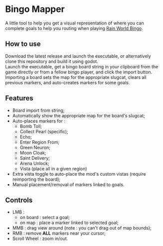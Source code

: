 # Bingo Mapper
A little tool to help you get a visual representation of where you can complete goals to help you routing when playing [Rain World Bingo](https://github.com/Nacu0021/BingoMode).

## How to use
Download the latest release and launch the executable, or alternatively clone this repository and build it using godot.<br>
Launch the executable, get a bingo board string in your clipboard from the game directly or from a fellow bingo player, and click the import button.<br>
Importing a board sets the map for the appropriate slugcat, clears all previous markers, and auto-creates markers for some goals.

## Features
* Board import from string;
* Automatically show the appropriate map for the board's slugcat;
* Auto-places markers for :
    * Bomb Toll;
    * Collect Pearl (specific);
    * Echo;
    * Enter Region From;
    * Green Neuron;
    * Moon Cloak;
    * Saint Delivery;
    * Arena Unlock;
    * Vista (place all in a given region)
* Extra vista toggle to auto-place the mod's custom vistas (require reimporting the board);
* Manual placement/removal of markers linked to goals.

## Controls
* LMB :
  * on board : select a goal;
  * on map : place a marker linked to selected goal;
* MMB : drag view around (note : you can't drag out of map bounds);
* RMB : remove **ALL** markers near your cursor;
* Scroll Wheel : zoom in/out.
